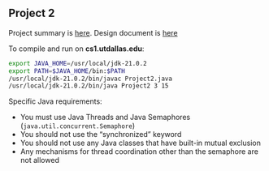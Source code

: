 ## Project 2

Project summary is [here](./summary.md). Design document is [here](./design.md)

To compile and run on **cs1.utdallas.edu**:

```bash
export JAVA_HOME=/usr/local/jdk-21.0.2
export PATH=$JAVA_HOME/bin:$PATH
/usr/local/jdk-21.0.2/bin/javac Project2.java
/usr/local/jdk-21.0.2/bin/java Project2 3 15
```

Specific Java requirements:

- You must use Java Threads and Java Semaphores (`java.util.concurrent.Semaphore`)
- You should not use the “synchronized” keyword
- You should not use any Java classes that have built-in mutual exclusion
- Any mechanisms for thread coordination other than the semaphore are not allowed
